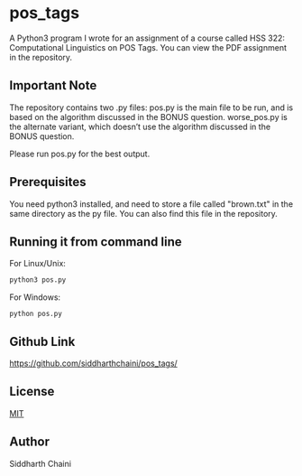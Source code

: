 # pos_tags
A Python3 program I wrote for an assignment of a course called HSS 322: Computational Linguistics on POS Tags.
You can view the PDF assignment in the repository.

## Important Note
The repository contains two .py files:
    pos.py is the main file to be run, and is based on the algorithm discussed in the BONUS question.
    worse_pos.py is the alternate variant, which doesn’t use the algorithm discussed in the BONUS question.

Please run pos.py for the best output.

## Prerequisites

You need python3 installed, and need to store a file called "brown.txt" in the same directory as the py file. You can also find this file in the repository.

## Running it from command line
For Linux/Unix:
```python
python3 pos.py
```
For Windows:
```
python pos.py
```

## Github Link
https://github.com/siddharthchaini/pos_tags/

## License
[MIT](https://choosealicense.com/licenses/mit/)

## Author
Siddharth Chaini
